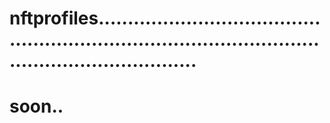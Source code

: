 # nftprofiles...........................................................................................................................
# soon..
